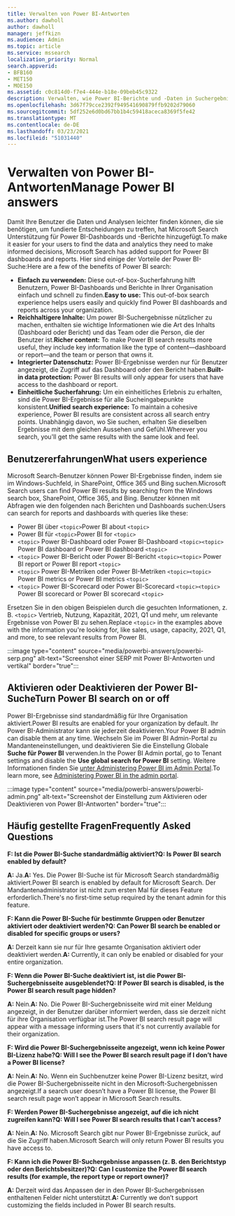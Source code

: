 ```yaml
---
title: Verwalten von Power BI-Antworten
ms.author: dawholl
author: dawholl
manager: jeffkizn
ms.audience: Admin
ms.topic: article
ms.service: mssearch
localization_priority: Normal
search.appverid:
- BFB160
- MET150
- MOE150
ms.assetid: c0c814d0-f7e4-444e-b18e-09beb45c9322
description: Verwalten, wie Power BI-Berichte und -Daten in Suchergebnissen angezeigt werden
ms.openlocfilehash: 3d67f79cce2392f949541690879ffb9202d79060
ms.sourcegitcommit: 5df252e6d0bd67bb1b4c59418aceca8369f5fe42
ms.translationtype: MT
ms.contentlocale: de-DE
ms.lasthandoff: 03/23/2021
ms.locfileid: "51031440"
---
```

# <a name="manage-power-bi-answers"></a><span data-ttu-id="5cd15-103">Verwalten von Power BI-Antworten</span><span class="sxs-lookup"><span data-stu-id="5cd15-103">Manage Power BI answers</span></span>

<span data-ttu-id="5cd15-104">Damit Ihre Benutzer die Daten und Analysen leichter finden können, die sie benötigen, um fundierte Entscheidungen zu treffen, hat Microsoft Search Unterstützung für Power BI-Dashboards und -Berichte hinzugefügt.</span><span class="sxs-lookup"><span data-stu-id="5cd15-104">To make it easier for your users to find the data and analytics they need to make informed decisions, Microsoft Search has added support for Power BI dashboards and reports.</span></span> <span data-ttu-id="5cd15-105">Hier sind einige der Vorteile der Power BI-Suche:</span><span class="sxs-lookup"><span data-stu-id="5cd15-105">Here are a few of the benefits of Power BI search:</span></span>

* <span data-ttu-id="5cd15-106">**Einfach zu verwenden:** Diese out-of-box-Sucherfahrung hilft Benutzern, Power BI-Dashboards und Berichte in Ihrer Organisation einfach und schnell zu finden.</span><span class="sxs-lookup"><span data-stu-id="5cd15-106">**Easy to use:** This out-of-box search experience helps users easily and quickly find Power BI dashboards and reports across your organization.</span></span>
* <span data-ttu-id="5cd15-107">**Reichhaltigere Inhalte:** Um power BI-Suchergebnisse nützlicher zu machen, enthalten sie wichtige Informationen wie die Art des Inhalts (Dashboard oder Bericht) und das Team oder die Person, die der Benutzer ist.</span><span class="sxs-lookup"><span data-stu-id="5cd15-107">**Richer content:** To make Power BI search results more useful, they include key information like the type of content—dashboard or report—and the team or person that owns it.</span></span>
* <span data-ttu-id="5cd15-108">**Integrierter Datenschutz:** Power BI-Ergebnisse werden nur für Benutzer angezeigt, die Zugriff auf das Dashboard oder den Bericht haben.</span><span class="sxs-lookup"><span data-stu-id="5cd15-108">**Built-in data protection:** Power BI results will only appear for users that have access to the dashboard or report.</span></span>
* <span data-ttu-id="5cd15-109">**Einheitliche Sucherfahrung:** Um ein einheitliches Erlebnis zu erhalten, sind die Power BI-Ergebnisse für alle Sucheingabepunkte konsistent.</span><span class="sxs-lookup"><span data-stu-id="5cd15-109">**Unified search experience:** To maintain a cohesive experience, Power BI results are consistent across all search entry points.</span></span> <span data-ttu-id="5cd15-110">Unabhängig davon, wo Sie suchen, erhalten Sie dieselben Ergebnisse mit dem gleichen Aussehen und Gefühl.</span><span class="sxs-lookup"><span data-stu-id="5cd15-110">Wherever you search, you'll get the same results with the same look and feel.</span></span>

## <a name="what-users-experience"></a><span data-ttu-id="5cd15-111">Benutzererfahrungen</span><span class="sxs-lookup"><span data-stu-id="5cd15-111">What users experience</span></span>

<span data-ttu-id="5cd15-112">Microsoft Search-Benutzer können Power BI-Ergebnisse finden, indem sie im Windows-Suchfeld, in SharePoint, Office 365 und Bing suchen.</span><span class="sxs-lookup"><span data-stu-id="5cd15-112">Microsoft Search users can find Power BI results by searching from the Windows search box, SharePoint, Office 365, and Bing.</span></span> <span data-ttu-id="5cd15-113">Benutzer können mit Abfragen wie den folgenden nach Berichten und Dashboards suchen:</span><span class="sxs-lookup"><span data-stu-id="5cd15-113">Users can search for reports and dashboards with queries like these:</span></span>

* <span data-ttu-id="5cd15-114">Power BI über `<topic>`</span><span class="sxs-lookup"><span data-stu-id="5cd15-114">Power BI about `<topic>`</span></span>
* <span data-ttu-id="5cd15-115">Power BI für `<topic>`</span><span class="sxs-lookup"><span data-stu-id="5cd15-115">Power BI for `<topic>`</span></span>
* <span data-ttu-id="5cd15-116">`<topic>` Power BI-Dashboard oder Power BI-Dashboard `<topic>`</span><span class="sxs-lookup"><span data-stu-id="5cd15-116">`<topic>` Power BI dashboard or Power BI dashboard `<topic>`</span></span>
* <span data-ttu-id="5cd15-117">`<topic>` Power BI-Bericht oder Power BI-Bericht `<topic>`</span><span class="sxs-lookup"><span data-stu-id="5cd15-117">`<topic>` Power BI report or Power BI report `<topic>`</span></span>
* <span data-ttu-id="5cd15-118">`<topic>` Power BI-Metriken oder Power BI-Metriken `<topic>`</span><span class="sxs-lookup"><span data-stu-id="5cd15-118">`<topic>` Power BI metrics or Power BI metrics `<topic>`</span></span>
* <span data-ttu-id="5cd15-119">`<topic>` Power BI-Scorecard oder Power BI-Scorecard `<topic>`</span><span class="sxs-lookup"><span data-stu-id="5cd15-119">`<topic>` Power BI scorecard or Power BI scorecard `<topic>`</span></span>

<span data-ttu-id="5cd15-120">Ersetzen Sie in den obigen Beispielen durch die gesuchten Informationen, z. B. `<topic>` Vertrieb, Nutzung, Kapazität, 2021, Q1 und mehr, um relevante Ergebnisse von Power BI zu sehen.</span><span class="sxs-lookup"><span data-stu-id="5cd15-120">Replace `<topic>` in the examples above with the information you're looking for, like sales, usage, capacity, 2021, Q1, and more, to see relevant results from Power BI.</span></span>

:::image type="content" source="media/powerbi-answers/powerbi-serp.png" alt-text="Screenshot einer SERP mit Power BI-Antworten und vertikal" border="true":::

## <a name="turn-power-bi-search-on-or-off"></a><span data-ttu-id="5cd15-122">Aktivieren oder Deaktivieren der Power BI-Suche</span><span class="sxs-lookup"><span data-stu-id="5cd15-122">Turn Power BI search on or off</span></span>

<span data-ttu-id="5cd15-123">Power BI-Ergebnisse sind standardmäßig für Ihre Organisation aktiviert.</span><span class="sxs-lookup"><span data-stu-id="5cd15-123">Power BI results are enabled for your organization by default.</span></span> <span data-ttu-id="5cd15-124">Ihr Power BI-Administrator kann sie jederzeit deaktivieren.</span><span class="sxs-lookup"><span data-stu-id="5cd15-124">Your Power BI admin can disable them at any time.</span></span> <span data-ttu-id="5cd15-125">Wechseln Sie im Power BI Admin-Portal zu Mandanteneinstellungen, und deaktivieren Sie die Einstellung Globale **Suche für Power BI** verwenden.</span><span class="sxs-lookup"><span data-stu-id="5cd15-125">In the Power BI Admin portal, go to Tenant settings and disable the **Use global search for Power BI** setting.</span></span> <span data-ttu-id="5cd15-126">Weitere Informationen finden Sie [unter Administering Power BI im Admin Portal](/power-bi/admin/service-admin-portal#use-global-search-for-power-bi-preview).</span><span class="sxs-lookup"><span data-stu-id="5cd15-126">To learn more, see [Administering Power BI in the admin portal](/power-bi/admin/service-admin-portal#use-global-search-for-power-bi-preview).</span></span>

:::image type="content" source="media/powerbi-answers/powerbi-admin.png" alt-text="Screenshot der Einstellung zum Aktivieren oder Deaktivieren von Power BI-Antworten" border="true":::

## <a name="frequently-asked-questions"></a><span data-ttu-id="5cd15-128">Häufig gestellte Fragen</span><span class="sxs-lookup"><span data-stu-id="5cd15-128">Frequently Asked Questions</span></span>

<span data-ttu-id="5cd15-129">**F: Ist die Power BI-Suche standardmäßig aktiviert?**</span><span class="sxs-lookup"><span data-stu-id="5cd15-129">**Q: Is Power BI search enabled by default?**</span></span>

<span data-ttu-id="5cd15-130">**A:** Ja.</span><span class="sxs-lookup"><span data-stu-id="5cd15-130">**A:** Yes.</span></span> <span data-ttu-id="5cd15-131">Die Power BI-Suche ist für Microsoft Search standardmäßig aktiviert.</span><span class="sxs-lookup"><span data-stu-id="5cd15-131">Power BI search is enabled by default for Microsoft Search.</span></span> <span data-ttu-id="5cd15-132">Der Mandantenadministrator ist nicht zum ersten Mal für dieses Feature erforderlich.</span><span class="sxs-lookup"><span data-stu-id="5cd15-132">There's no first-time setup required by the tenant admin for this feature.</span></span>

<span data-ttu-id="5cd15-133">**F: Kann die Power BI-Suche für bestimmte Gruppen oder Benutzer aktiviert oder deaktiviert werden?**</span><span class="sxs-lookup"><span data-stu-id="5cd15-133">**Q: Can Power BI search be enabled or disabled for specific groups or users?**</span></span>

<span data-ttu-id="5cd15-134">**A:** Derzeit kann sie nur für Ihre gesamte Organisation aktiviert oder deaktiviert werden.</span><span class="sxs-lookup"><span data-stu-id="5cd15-134">**A:** Currently, it can only be enabled or disabled for your entire organization.</span></span>

<span data-ttu-id="5cd15-135">**F: Wenn die Power BI-Suche deaktiviert ist, ist die Power BI-Suchergebnisseite ausgeblendet?**</span><span class="sxs-lookup"><span data-stu-id="5cd15-135">**Q: If Power BI search is disabled, is the Power BI search result page hidden?**</span></span>

<span data-ttu-id="5cd15-136">**A:** Nein.</span><span class="sxs-lookup"><span data-stu-id="5cd15-136">**A:** No.</span></span> <span data-ttu-id="5cd15-137">Die Power BI-Suchergebnisseite wird mit einer Meldung angezeigt, in der Benutzer darüber informiert werden, dass sie derzeit nicht für ihre Organisation verfügbar ist.</span><span class="sxs-lookup"><span data-stu-id="5cd15-137">The Power BI search result page will appear with a message informing users that it's not currently available for their organization.</span></span>

<span data-ttu-id="5cd15-138">**F: Wird die Power BI-Suchergebnisseite angezeigt, wenn ich keine Power BI-Lizenz habe?**</span><span class="sxs-lookup"><span data-stu-id="5cd15-138">**Q: Will I see the Power BI search result page if I don’t have a Power BI license?**</span></span>

<span data-ttu-id="5cd15-139">**A:** Nein.</span><span class="sxs-lookup"><span data-stu-id="5cd15-139">**A:** No.</span></span> <span data-ttu-id="5cd15-140">Wenn ein Suchbenutzer keine Power BI-Lizenz besitzt, wird die Power BI-Suchergebnisseite nicht in den Microsoft-Suchergebnissen angezeigt.</span><span class="sxs-lookup"><span data-stu-id="5cd15-140">If a search user doesn’t have a Power BI license, the Power BI search result page won’t appear in Microsoft Search results.</span></span>

<span data-ttu-id="5cd15-141">**F: Werden Power BI-Suchergebnisse angezeigt, auf die ich nicht zugreifen kann?**</span><span class="sxs-lookup"><span data-stu-id="5cd15-141">**Q: Will I see Power BI search results that I can't access?**</span></span>

<span data-ttu-id="5cd15-142">**A:** Nein.</span><span class="sxs-lookup"><span data-stu-id="5cd15-142">**A:** No.</span></span> <span data-ttu-id="5cd15-143">Microsoft Search gibt nur Power BI-Ergebnisse zurück, auf die Sie Zugriff haben.</span><span class="sxs-lookup"><span data-stu-id="5cd15-143">Microsoft Search will only return Power BI results you have access to.</span></span>

<span data-ttu-id="5cd15-144">**F: Kann ich die Power BI-Suchergebnisse anpassen (z. B. den Berichtstyp oder den Berichtsbesitzer)?**</span><span class="sxs-lookup"><span data-stu-id="5cd15-144">**Q: Can I customize the Power BI search results (for example, the report type or report owner)?**</span></span>

<span data-ttu-id="5cd15-145">**A:** Derzeit wird das Anpassen der in den Power BI-Suchergebnissen enthaltenen Felder nicht unterstützt.</span><span class="sxs-lookup"><span data-stu-id="5cd15-145">**A:** Currently we don’t support customizing the fields included in Power BI search results.</span></span>